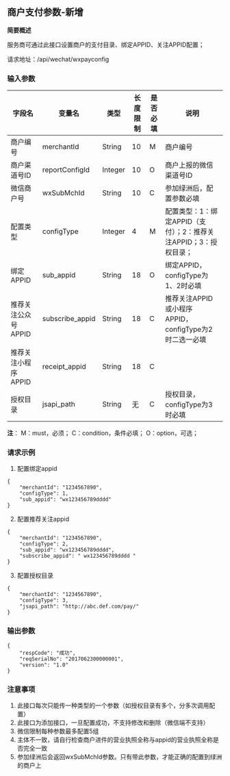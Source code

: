 ##  商户支付参数-新增 ##

**简要概述**

服务商可通过此接口设置商户的支付目录、绑定APPID、关注APPID配置；

请求地址：/api/wechat/wxpayconfig
###  输入参数 ###
|字段名|变量名|类型|长度限制|是否必填|说明|
|---|---|---|---|---|---|
|商户编号|merchantId|String|10|M|商户编号|
|商户渠道号ID|reportConfigId|Integer|10|O|商户上报的微信渠道号ID|
|微信商户号|wxSubMchId|String|10|C|参加绿洲后，配置参数必填|
|配置类型|configType|Integer|4|M|配置类型：1：绑定APPID（支付）；2：推荐关注APPID；3：授权目录；|
|绑定APPID|sub\_appid|String|18|O|绑定APPID，configType为1、2时必填|
|推荐关注公众号APPID|subscribe\_appid|String|18|C|推荐关注APPID或小程序APPID，configType为2时二选一必填|
|推荐关注小程序APPID|receipt\_appid|String|18|C|
|授权目录|jsapi\_path|String|无|C|授权目录，configType为3时必填|

**注**：
M：must，必须；
C：condition，条件必填；
O：option，可选；

###  请求示例 ###
1. 配置绑定appid
```
{
    "merchantId": "1234567890",
    "configType": 1,
    "sub_appid": "wx123456789dddd"
}
```

2. 配置推荐关注appid
```
{
    "merchantId": "1234567890",
    "configType": 2,
    "sub_appid": "wx123456789dddd",
    "subscribe_appid": " wx123456789dddd "
}
```

3. 配置授权目录
```
{
    "merchantId": "1234567890",
    "configType": 3,
    "jsapi_path": "http://abc.def.com/pay/"
}
```

###  输出参数 ###
```
{
    "respCode": "成功",
    "reqSerialNo": "2017062300000001",
    "version": "1.0"
}
```

### 注意事项 ###
1. 此接口每次只能传一种类型的一个参数（如授权目录有多个，分多次调用配置）
2. 此接口为添加接口，一旦配置成功，不支持修改和删除（微信端不支持）
3. 微信限制每种参数最多配置5组
4. 主体不一致，请自行检查商户进件的营业执照全称与appid的营业执照全称是否完全一致
5. 参加绿洲后会返回wxSubMchId参数。只有带此参数，才能正确的配置到绿洲的商户上
